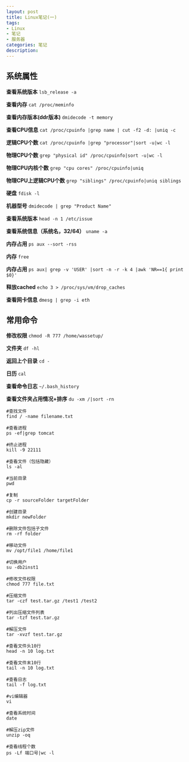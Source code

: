 ```yaml
---
layout: post
title: Linux笔记(一)
tags:
- Linux
- 笔记
- 服务器
categories: 笔记
description: 
---
```

## 系统属性

**查看系统版本** `lsb_release -a`

**查看内存** `cat /proc/meminfo`

**查看内存版本(ddr版本)** `dmidecode -t memory`

**查看CPU信息** `cat /proc/cpuinfo |grep name | cut -f2 -d: |uniq -c`

**逻辑CPU个数** `cat /proc/cpuinfo |grep "processor"|sort -u|wc -l`

**物理CPU个数** `grep "physical id" /proc/cpuinfo|sort -u|wc -l `

**物理CPU内核个数** `grep "cpu cores" /proc/cpuinfo|uniq`

**物理CPU上逻辑CPU个数** `grep "siblings" /proc/cpuinfo|uniq siblings`

**硬盘** `fdisk -l`

**机器型号** `dmidecode | grep "Product Name"`

**查看系统版本** `head -n 1 /etc/issue`

**查看系统信息（系统名，32/64）** `uname -a `

**内存占用** `ps aux --sort -rss`

**内存** `free`

**内存占用** `ps aux| grep -v 'USER' |sort -n -r -k 4 |awk 'NR==1{ print $0}'`

**释放cached** `echo 3 > /proc/sys/vm/drop_caches`

**查看网卡信息** `dmesg | grep -i eth`


## 常用命令

**修改权限** `chmod -R 777 /home/wassetup/`

**文件夹** `df -hl`

**返回上个目录** `cd -`

**日历** `cal`

**查看命令日志** `~/.bash_history`

**查看文件夹占用情况+排序** `du -xm /|sort -rn `

```shell
#查找文件
find / -name filename.txt

#查看进程
ps -ef|grep tomcat

#终止进程
kill -9 22111

#查看文件（包括隐藏）
ls -al

#当前目录
pwd

#复制
cp -r sourceFolder targetFolder

#创建目录
mkdir newFolder

#删除文件包括子文件
rm -rf folder

#移动文件
mv /opt/file1 /home/file1

#切换用户
su -db2inst1

#修改文件权限
chmod 777 file.txt

#压缩文件
tar -czf test.tar.gz /test1 /test2

#列出压缩文件列表
tar -tzf test.tar.gz

#解压文件
tar -xvzf test.tar.gz

#查看文件头10行
head -n 10 log.txt

#查看文件末10行
tail -n 10 log.txt

#查看日志
tail -f log.txt

#vi编辑器
vi

#查看系统时间
date

#解压zip文件
unzip -oq

#查看线程个数
ps -Lf 端口号|wc -l

```



